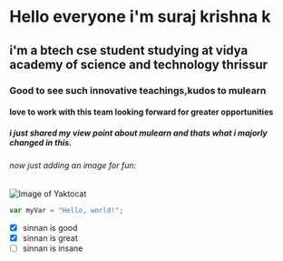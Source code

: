 # Hello everyone i'm suraj krishna k
## i'm a btech cse student studying at vidya academy of science and technology thrissur
### Good to see such innovative teachings,kudos to mulearn
#### love to work with this team looking forward for greater opportunities
##### i just shared my view point about mulearn and thats what i majorly changed in this.
###### now just adding an image for fun:
![Image of Yaktocat](https://octodex.github.com/images/yaktocat.png)

``` javascript
var myVar = "Hello, world!";
```

- [x] sinnan is good
- [x] sinnan is great
- [ ] sinnan is insane
